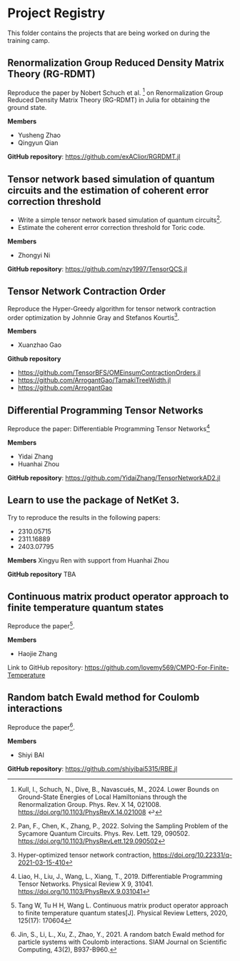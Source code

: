 # Project Registry

This folder contains the projects that are being worked on during the training camp.


## Renormalization Group Reduced Density Matrix Theory (RG-RDMT) 

Reproduce the paper by Nobert Schuch et al. [^Kull24] on Renormalization Group Reduced Density Matrix Theory (RG-RDMT) in Julia for obtaining the ground state.

**Members**
- Yusheng Zhao
- Qingyun Qian

**GitHub repository**: https://github.com/exAClior/RGRDMT.jl

[^Kull24]: Kull, I., Schuch, N., Dive, B., Navascués, M., 2024. Lower Bounds on Ground-State Energies of Local Hamiltonians through the Renormalization Group. Phys. Rev. X 14, 021008. https://doi.org/10.1103/PhysRevX.14.021008 ↩

## Tensor network based simulation of quantum circuits and the estimation of coherent error correction threshold

- Write a simple tensor network based simulation of quantum circuits[^Pan2022].
- Estimate the coherent error correction threshold for Toric code.

**Members**
- Zhongyi Ni

**GitHub repository**: https://github.com/nzy1997/TensorQCS.jl

[^Pan2022]: Pan, F., Chen, K., Zhang, P., 2022. Solving the Sampling Problem of the Sycamore Quantum Circuits. Phys. Rev. Lett. 129, 090502. https://doi.org/10.1103/PhysRevLett.129.090502


## Tensor Network Contraction Order

Reproduce the Hyper-Greedy algorithm for tensor network contraction order optimization by Johnnie Gray and Stefanos Kourtis[^Gray2021].

**Members**
- Xuanzhao Gao

**Github repository**
- https://github.com/TensorBFS/OMEinsumContractionOrders.jl
- https://github.com/ArrogantGao/TamakiTreeWidth.jl
- https://github.com/ArrogantGao


[^Gray2021]: Hyper-optimized tensor network contraction, https://doi.org/10.22331/q-2021-03-15-410


## Differential Programming Tensor Networks

Reproduce the paper: Differentiable Programming Tensor Networks[^Liao2019]
[^Liao2019]: Liao, H., Liu, J., Wang, L., Xiang, T., 2019. Differentiable Programming Tensor Networks. Physical Review X 9, 31041. https://doi.org/10.1103/PhysRevX.9.031041

**Members**

- Yidai Zhang
- Huanhai Zhou

**GitHub repository**: https://github.com/YidaiZhang/TensorNetworkAD2.jl

## Learn to use the package of NetKet 3.
Try to reproduce the results in the following papers:
- 2310.05715
- 2311.16889
- 2403.07795

**Members**
Xingyu Ren
with support from Huanhai Zhou

**GitHub repository**
TBA

## Continuous matrix product operator approach to finite temperature quantum states
Reproduce the paper[^Tang2020].

[^Tang2020]: Tang W, Tu H H, Wang L. Continuous matrix product operator approach to finite temperature quantum states[J]. Physical Review Letters, 2020, 125(17): 170604

**Members**
- Haojie Zhang

Link to GitHub repository:
https://github.com/lovemy569/CMPO-For-Finite-Temperature


## Random batch Ewald method for Coulomb interactions
Reproduce the paper[^Jin2021].

[^Jin2021]: Jin, S., Li, L., Xu, Z., Zhao, Y., 2021. A random batch Ewald method for particle systems with Coulomb interactions. SIAM Journal on Scientific Computing, 43(2), B937-B960.

**Members**
- Shiyi BAI

**GitHub repository**: https://github.com/shiyibai5315/RBE.jl